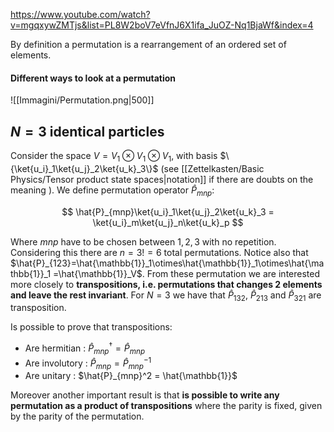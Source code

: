 https://www.youtube.com/watch?v=mgqxywZMTjs&list=PL8W2boV7eVfnJ6X1ifa_JuOZ-Nq1BjaWf&index=4

By definition a permutation is a rearrangement of an ordered set of elements.
#### Different ways to look at a permutation 

![[Immagini/Permutation.png|500]]
## $N=3$ identical particles

Consider the space $V = V_1 \otimes V_1 \otimes V_1$, with basis $\{\ket{u_i}_1\ket{u_j}_2\ket{u_k}_3\}$ (see [[Zettelkasten/Basic Physics/Tensor product state spaces|notation]] if there are doubts on the meaning ).
We define permutation operator $\hat{P}_{mnp}$:

$$ \hat{P}_{mnp}\ket{u_i}_1\ket{u_j}_2\ket{u_k}_3 = \ket{u_i}_m\ket{u_j}_n\ket{u_k}_p $$

Where $mnp$ have to be chosen between $1,2,3$ with no repetition.
Considering this there are $n=3!=6$ total permutations.
Notice also that $\hat{P}_{123}=\hat{\mathbb{1}}_1\otimes\hat{\mathbb{1}}_1\otimes\hat{\mathbb{1}}_1 =\hat{\mathbb{1}}_V$.
From these permutation we are interested more closely to **transpositions, i.e. permutations that changes 2 elements and leave the rest invariant**.
For $N=3$ we have that $\hat{P}_{132}$, $\hat{P}_{213}$ and $\hat{P}_{321}$ are transposition.

Is possible to prove that transpositions:
- Are hermitian : $\hat{P}_{mnp}^{\dagger}=\hat{P}_{mnp}$ 
- Are involutory : $\hat{P}_{mnp} = \hat{P}_{mnp}^{-1}$
- Are unitary : $\hat{P}_{mnp}^2 = \hat{\mathbb{1}}$

Moreover another important result is that **is possible to write any permutation as a product of transpositions** where the parity is fixed, given by the parity of the permutation.


